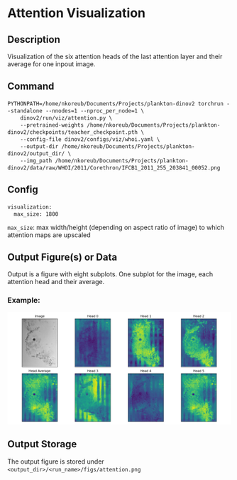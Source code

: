# Attention Visualization

## Description

Visualization of the six attention heads of the last attention layer and their average for one inpout image.

## Command

```
PYTHONPATH=/home/nkoreub/Documents/Projects/plankton-dinov2 torchrun --standalone --nnodes=1 --nproc_per_node=1 \
    dinov2/run/viz/attention.py \
    --pretrained-weights /home/nkoreub/Documents/Projects/plankton-dinov2/checkpoints/teacher_checkpoint.pth \
    --config-file dinov2/configs/viz/whoi.yaml \
    --output-dir /home/nkoreub/Documents/Projects/plankton-dinov2/output_dir/ \
    --img_path /home/nkoreub/Documents/Projects/plankton-dinov2/data/raw/WHOI/2011/Corethron/IFCB1_2011_255_203841_00052.png
```

## Config

```
visualization:
  max_size: 1800
```

`max_size`: max width/height (depending on aspect ratio of image) to which attention maps are upscaled

## Output Figure(s) or Data

Output is a figure with eight subplots. One subplot for the image, each attention head and their average.

### Example:

![attn_viz_figure](images/attn-viz.png)

## Output Storage

The output figure is stored under `<output_dir>/<run_name>/figs/attention.png`